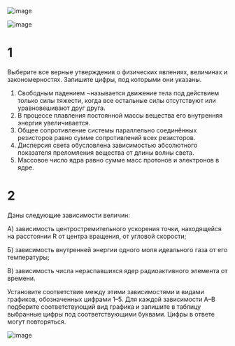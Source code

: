 ![image](https://user-images.githubusercontent.com/70198995/161905302-98eb300f-6a45-40cd-9e53-b971ea9ef66b.png)

![image](https://user-images.githubusercontent.com/70198995/161905355-c805ec3e-3f4c-4f72-8e38-d23a7e296075.png)

# 1 
Выберите все верные утверждения о физических явлениях, величинах и закономерностях. Запишите цифры, под которыми они указаны.
1) Свободным падением ¬называется движение тела под действием только силы тяжести, когда все остальные силы отсутствуют или уравновешивают друг друга.
2) В процессе плавления постоянной массы вещества его внутренняя энергия увеличивается.
3)	Общее сопротивление системы параллельно соединённых резисторов равно сумме сопротивлений всех резисторов.
4)	Дисперсия света обусловлена зависимостью абсолютного показателя преломления вещества от длины волны света.
5)	Массовое число ядра равно сумме масс протонов и электронов в ядре.

# 2
Даны следующие зависимости величин:

А)	зависимость центростремительного ускорения точки, находящейся на расстоянии R от центра вращения, от угловой  скорости;

Б)	зависимость внутренней энергии одного моля идеального газа от его температуры;

В)	зависимость числа нераспавшихся ядер радиоактивного элемента от времени.

Установите соответствие между этими зависимостями и видами графиков, обозначенных цифрами 1–5. Для каждой зависимости А–В подберите соответствующий вид графика и запишите в таблицу выбранные цифры под соответствующими буквами. Цифры в ответе могут повторяться.

![image](https://user-images.githubusercontent.com/70198995/161905516-5b689a89-030b-4da6-a666-97d98dfcc307.png)
